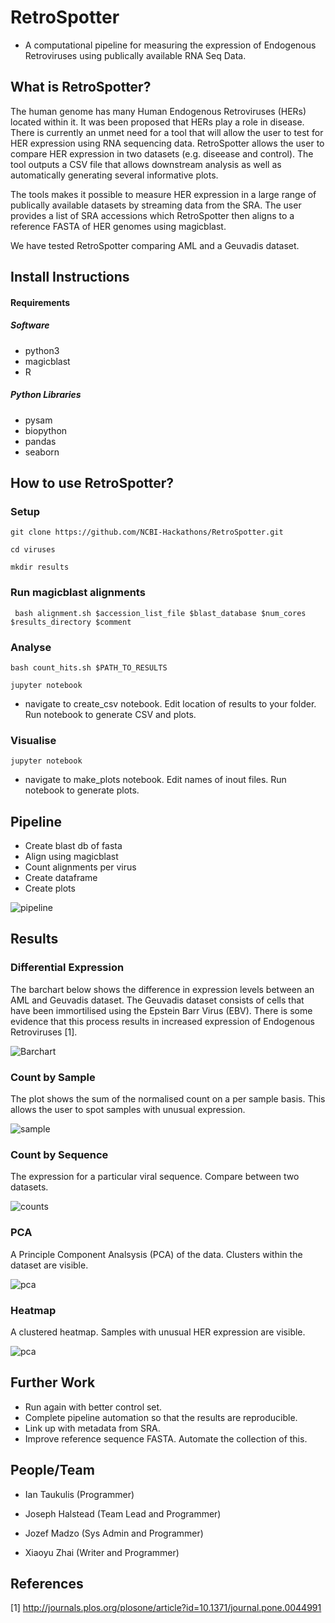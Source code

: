 # RetroSpotter

* A computational pipeline for measuring the expression of Endogenous Retroviruses using publically available RNA Seq Data.


## What is RetroSpotter?

The human genome has many Human Endogenous Retroviruses (HERs) located within it. It was been proposed that HERs play a role in disease. There is currently an unmet need for a tool that will allow the user to test for HER expression using RNA sequencing data. RetroSpotter allows the user to compare HER expression in two datasets (e.g. diseease and control). The tool outputs a CSV file that allows downstream analysis as well as automatically generating several informative plots.


The tools makes it possible to measure HER expression in a large range of publically available datasets by streaming data from the SRA. The user provides a list of SRA accessions which RetroSpotter then aligns to a reference FASTA of HER genomes using magicblast.

We have tested RetroSpotter comparing AML and a Geuvadis dataset.


## Install Instructions


#### Requirements


##### Software

* python3
* magicblast
* R

##### Python Libraries

* pysam
* biopython
* pandas
* seaborn

## How to use RetroSpotter?

### Setup

``` git clone https://github.com/NCBI-Hackathons/RetroSpotter.git ```

``` cd viruses ```

``` mkdir results ```

### Run magicblast alignments

```  bash alignment.sh $accession_list_file $blast_database $num_cores $results_directory $comment ```

### Analyse

``` bash count_hits.sh $PATH_TO_RESULTS ``` 

``` jupyter notebook ```

* navigate to create_csv notebook. Edit location of results to your folder. Run notebook to generate CSV and plots.

### Visualise

``` jupyter notebook ```

* navigate to make_plots notebook. Edit names of inout files. Run notebook to generate plots.


## Pipeline

* Create blast db of fasta
* Align using magicblast
* Count alignments per virus
* Create dataframe
* Create plots

![pipeline](https://github.com/NCBI-Hackathons/RetroSpotter/blob/joseph/figs/pipelineday3.png)


## Results

### Differential Expression

The barchart below shows the difference in expression levels between an AML and Geuvadis dataset. The Geuvadis dataset consists of cells that have been immortilised using the Epstein Barr Virus (EBV). There is some evidence that this process results in increased expression of Endogenous Retroviruses [1]. 

![Barchart](https://github.com/NCBI-Hackathons/RetroSpotter/blob/joseph/figs/bar.png)

### Count by Sample

The plot shows the sum of the normalised count on a per sample basis. This allows the user to spot samples with unusual expression.

![sample](https://github.com/NCBI-Hackathons/RetroSpotter/blob/master/figs/count_by_sample.png)

### Count by Sequence

The expression for a particular viral sequence. Compare between two datasets.

![counts](figs/average_expression_by_seq.png)

### PCA

A Principle Component Analsysis (PCA) of the data. Clusters within the dataset are visible.

![pca](https://github.com/NCBI-Hackathons/RetroSpotter/blob/master/figs/pca3d.png)

### Heatmap

A clustered heatmap. Samples with unusual HER expression are visible.

![pca](https://github.com/NCBI-Hackathons/RetroSpotter/blob/master/figs/heatmap.png)


## Further Work

* Run again with better control set.
* Complete pipeline automation so that the results are reproducible.
* Link up with metadata from SRA.
* Improve reference sequence FASTA. Automate the collection of this.


## People/Team

* Ian Taukulis (Programmer)

* Joseph Halstead (Team Lead and Programmer)

* Jozef Madzo (Sys Admin and Programmer)

* Xiaoyu Zhai (Writer and Programmer)



## References

[1] http://journals.plos.org/plosone/article?id=10.1371/journal.pone.0044991
